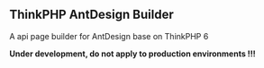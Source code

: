 ThinkPHP AntDesign Builder
---

A api page builder for AntDesign base on ThinkPHP 6

**Under development, do not apply to production environments !!!**



